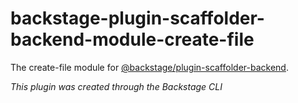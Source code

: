 # backstage-plugin-scaffolder-backend-module-create-file

The create-file module for [@backstage/plugin-scaffolder-backend](https://www.npmjs.com/package/@backstage/plugin-scaffolder-backend).

_This plugin was created through the Backstage CLI_
